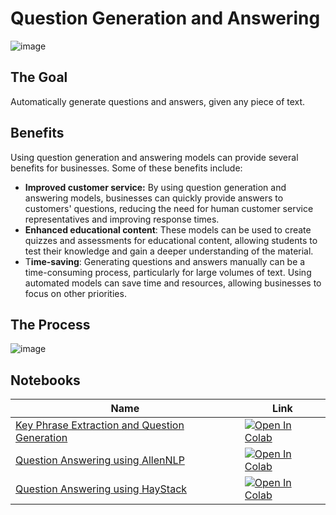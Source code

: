 # Question Generation and Answering
![image](https://user-images.githubusercontent.com/70928356/230603087-a6cac885-aea3-4289-8e98-ed101a2adc63.png)

## The Goal 
Automatically generate questions and answers, given any piece of text.

## Benefits
Using question generation and answering models can provide several benefits for businesses. Some of these benefits include:
- **Improved customer service:** By using question generation and answering models, businesses can quickly provide answers to customers' questions, reducing the need for human customer service representatives and improving response times.
- **Enhanced educational content**: These models can be used to create quizzes and assessments for educational content, allowing students to test their knowledge and gain a deeper understanding of the material.
- T**ime-saving**: Generating questions and answers manually can be a time-consuming process, particularly for large volumes of text. Using automated models can save time and resources, allowing businesses to focus on other priorities.

## The Process
![image](https://user-images.githubusercontent.com/70928356/230604555-6f1b0e3d-1075-418a-a2e6-ea4ca814b7f5.png)


## Notebooks

|                          Name                   |     Link     |
| ----------------------------------------------  |  ----------  |
| [Key Phrase Extraction and Question Generation](https://github.com/SohailaDiab/Question-Generation-and-Answering/blob/main/KeyExtract_QuesGen.ipynb) | [![Open In Colab](https://colab.research.google.com/assets/colab-badge.svg)](https://colab.research.google.com/github/SohailaDiab/Question-Generation-and-Answering/blob/main/KeyExtract_QuesGen.ipynb) |
| [Question Answering using AllenNLP](https://github.com/SohailaDiab/Question-Generation-and-Answering/blob/main/Question_Answering_AllenNLP.ipynb)                         | [![Open In Colab](https://colab.research.google.com/assets/colab-badge.svg)](https://colab.research.google.com/github/SohailaDiab/Question-Generation-and-Answering/blob/main/Question_Answering_AllenNLP.ipynb) |
| [Question Answering using HayStack](https://github.com/SohailaDiab/Question-Generation-and-Answering/blob/main/Question_Answering_HayStack.ipynb)                             | [![Open In Colab](https://colab.research.google.com/assets/colab-badge.svg)](https://colab.research.google.com/github/SohailaDiab/Question-Generation-and-Answering/blob/main/Question_Answering_HayStack.ipynb) |
